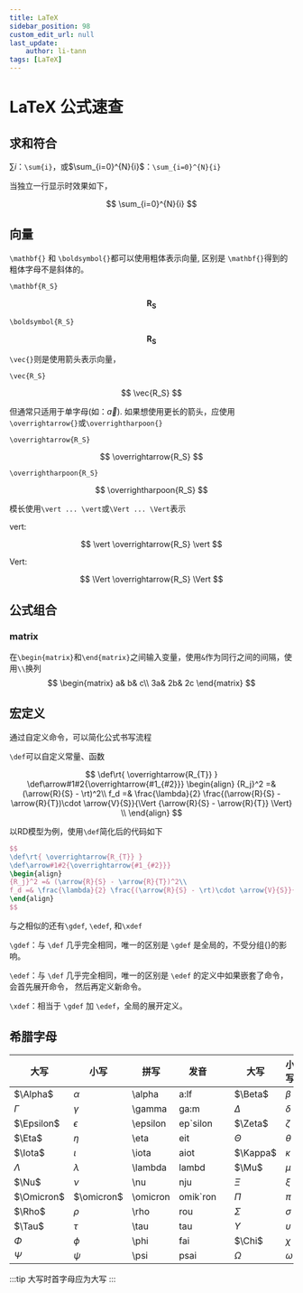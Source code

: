 ```yaml
---
title: LaTeX
sidebar_position: 98
custom_edit_url: null
last_update:
    author: li-tann
tags: [LaTeX]
---
```


# LaTeX 公式速查

## 求和符合

$\sum{i}$：`\sum{i}`，或$\sum_{i=0}^{N}{i}$：`\sum_{i=0}^{N}{i}`

当独立一行显示时效果如下，

$$
\sum_{i=0}^{N}{i}
$$

## 向量

`\mathbf{}` 和 `\boldsymbol{}`都可以使用粗体表示向量, 区别是 `\mathbf{}`得到的粗体字母不是斜体的。

`\mathbf{R_S}`

$$
\mathbf{R_S}
$$

`\boldsymbol{R_S}`

$$
\boldsymbol{R_S}
$$

`\vec{}`则是使用箭头表示向量，

`\vec{R_S}`

$$
\vec{R_S}
$$

但通常只适用于单字母(如：$\vec{a}$). 如果想使用更长的箭头，应使用`\overrightarrow{}`或`\overrightharpoon{}`

`\overrightarrow{R_S}`

$$
\overrightarrow{R_S}
$$

`\overrightharpoon{R_S}`

$$
\overrightharpoon{R_S}
$$

模长使用`\vert ... \vert`或`\Vert ... \Vert`表示

vert:

$$
\vert \overrightarrow{R_S} \vert
$$

Vert:

$$
\Vert \overrightarrow{R_S} \Vert
$$

## 公式组合

### matrix

在`\begin{matrix}`和`\end{matrix}`之间输入变量，使用`&`作为同行之间的间隔，使用`\\`换列
$$
\begin{matrix}
    a& b& c\\
    3a& 2b& 2c
\end{matrix}
$$

## 宏定义

通过自定义命令，可以简化公式书写流程

`\def`可以自定义常量、函数

$$
\def\rt{ \overrightarrow{R_{T}} }
\def\arrow#1#2{\overrightarrow{#1_{#2}}}
\begin{align}
{R_j}^2 =& (\arrow{R}{S} - \rt)^2\\
f_d =& \frac{\lambda}{2} \frac{(\arrow{R}{S} - \arrow{R}{T})\cdot \arrow{V}{S}}{\Vert {\arrow{R}{S} - \arrow{R}{T}} \Vert} \\
\end{align}
$$

以RD模型为例，使用`\def`简化后的代码如下

```latex
$$
\def\rt{ \overrightarrow{R_{T}} }
\def\arrow#1#2{\overrightarrow{#1_{#2}}}
\begin{align}
{R_j}^2 =& (\arrow{R}{S} - \arrow{R}{T})^2\\
f_d =& \frac{\lambda}{2} \frac{(\arrow{R}{S} - \rt)\cdot \arrow{V}{S}}{\Vert {\arrow{R}{S} - \rt} \Vert} \\
\end{align}
$$
```

与之相似的还有`\gdef`, `\edef`, 和`\xdef`

`\gdef`：与 `\def` 几乎完全相同，唯一的区别是 `\gdef` 是全局的，不受分组{}的影响。

`\edef`：与 `\def` 几乎完全相同，唯一的区别是 `\edef` 的定义中如果嵌套了命令，会首先展开命令， 然后再定义新命令。

`\xdef`：相当于 `\gdef` 加 `\edef`，全局的展开定义。

## 希腊字母

| 大写       | 小写       |拼写      | 发音       |  | 大写     | 小写       |拼写       | 发音        |
| --------- | ---------- | -------- | --------- | --- | ----- | ---------- | -------- | ----------- |
| $\Alpha$  | $\alpha$   | \alpha   | a:lf      | | $\Beta$   | $\beta$    | \beta    | bet         |
| $\Gamma$  | $\gamma$   | \gamma   | ga:m      | | $\Delta$  | $\delta$   | \delta   | delt        |
| $\Epsilon$| $\epsilon$ | \epsilon | ep\`silon | | $\Zeta$   | $\zeta$    | \zeta    | zat         |
| $\Eta$    | $\eta$     | \eta     | eit       | | $\Theta$  | $\theta$   | \theta   | θit         |
| $\Iota$   | $\iota$    | \iota    | aiot      | | $\Kappa$  | $\kappa$   | \kappa   | kap         |
| $\Lambda$ | $\lambda$  | \lambda  | lambd     | | $\Mu$     | $\mu$      | \mu      | mju         |
| $\Nu$     | $\nu$      | \nu      | nju       | | $\Xi$     | $\xi$      | \xi      | ksi         |
| $\Omicron$| $\omicron$ | \omicron | omik\`ron | | $\Pi$     | $\pi$      | \pi      | pai         |
| $\Rho$    | $\rho$     | \rho     | rou       | | $\Sigma$  | $\sigma$   | \sigma   | \`sigma     |
| $\Tau$    | $\tau$     | \tau     | tau       | | $\Upsilon$| $\upsilon$ | \upsilon | jup\`silon  |
| $\Phi$    | $\phi$     | \phi     | fai       | | $\Chi$    | $\chi$     | \chi     | phai        |
| $\Psi$    | $\psi$     | \psi     | psai      | | $\Omega$  | $\omega$   | \omega   | o\`miga     |

:::tip
大写时首字母应为大写
:::
